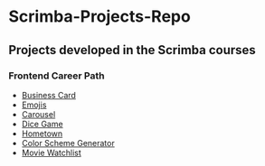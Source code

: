 # Scrimba-Projects-Repo
<h2>Projects developed in the Scrimba courses</h2>
<h3>Frontend Career Path</h3>
<ul>
  <li><a href="Frontend-career-path/Business-Card/index.html">Business Card</a></li>
  <li><a href="Frontend-career-path/Emojis/index.html">Emojis</a></li>
  <li><a href="Frontend-career-path/Carousel/index.html">Carousel</a></li>
  <li><a href="Frontend-career-path/Dice-Game/index.html">Dice Game</a></li>
  <li><a href="Frontend-career-path/Hometown/index.html">Hometown</a></li>
  <li><a href="Frontend-career-path/Color-Scheme-Generator/index.html">Color Scheme Generator</a></li>
  <li><a href="Frontend-career-path/Movie-watchlist/index.html">Movie Watchlist</a></li>
</ul>
